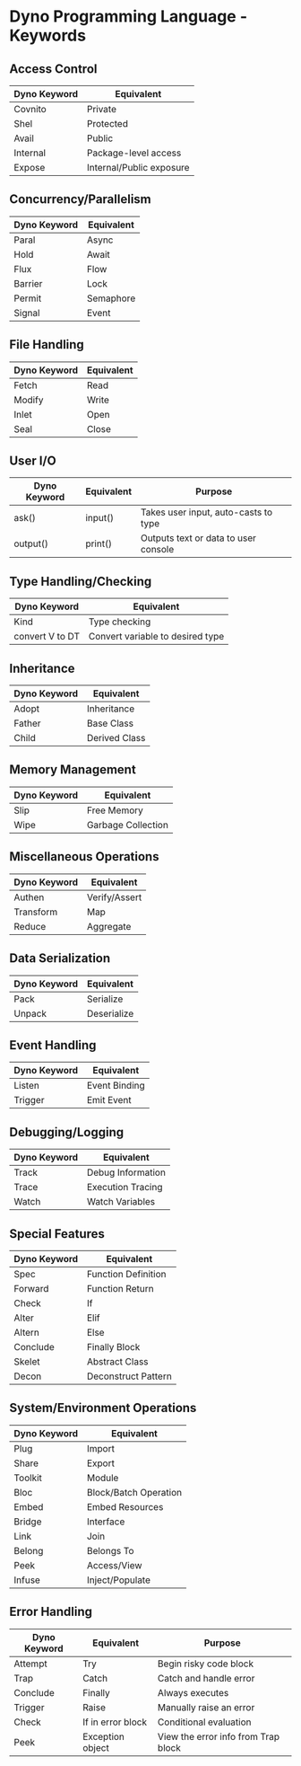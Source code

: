 # Dyno Programming Language - Keywords

## Access Control
Dyno Keyword    | Equivalent
----------------|-----------------------
Covnito         | Private
Shel            | Protected
Avail           | Public
Internal        | Package-level access
Expose          | Internal/Public exposure

## Concurrency/Parallelism
Dyno Keyword    | Equivalent
----------------|-----------------------
Paral           | Async
Hold            | Await
Flux            | Flow
Barrier         | Lock
Permit          | Semaphore
Signal          | Event

## File Handling
Dyno Keyword    | Equivalent
----------------|-----------------------
Fetch           | Read
Modify          | Write
Inlet           | Open
Seal            | Close

## User I/O
Dyno Keyword    | Equivalent    | Purpose
----------------|---------------|----------------------------------------
ask()           | input()       | Takes user input, auto-casts to type
output()        | print()       | Outputs text or data to user console

## Type Handling/Checking
Dyno Keyword        | Equivalent
--------------------|-------------------------------
Kind                | Type checking
convert V to DT     | Convert variable to desired type

## Inheritance
Dyno Keyword    | Equivalent
----------------|-----------------------
Adopt           | Inheritance
Father          | Base Class
Child           | Derived Class

## Memory Management
Dyno Keyword    | Equivalent
----------------|-----------------------
Slip            | Free Memory
Wipe            | Garbage Collection

## Miscellaneous Operations
Dyno Keyword    | Equivalent
----------------|-----------------------
Authen          | Verify/Assert
Transform       | Map
Reduce          | Aggregate

## Data Serialization
Dyno Keyword    | Equivalent
----------------|-----------------------
Pack            | Serialize
Unpack          | Deserialize

## Event Handling
Dyno Keyword    | Equivalent
----------------|-----------------------
Listen          | Event Binding
Trigger         | Emit Event

## Debugging/Logging
Dyno Keyword    | Equivalent
----------------|-----------------------
Track           | Debug Information
Trace           | Execution Tracing
Watch           | Watch Variables

## Special Features
Dyno Keyword    | Equivalent
----------------|------------------------
Spec            | Function Definition
Forward         | Function Return
Check           | If
Alter           | Elif
Altern          | Else
Conclude        | Finally Block
Skelet          | Abstract Class
Decon           | Deconstruct Pattern

## System/Environment Operations
Dyno Keyword    | Equivalent
----------------|-----------------------------
Plug            | Import
Share           | Export
Toolkit         | Module
Bloc            | Block/Batch Operation
Embed           | Embed Resources
Bridge          | Interface
Link            | Join
Belong          | Belongs To
Peek            | Access/View
Infuse          | Inject/Populate

## Error Handling
Dyno Keyword    | Equivalent        | Purpose
----------------|-------------------|-------------------------------------------
Attempt         | Try               | Begin risky code block
Trap            | Catch             | Catch and handle error
Conclude        | Finally           | Always executes
Trigger         | Raise             | Manually raise an error
Check           | If in error block | Conditional evaluation
Peek            | Exception object  | View the error info from Trap block